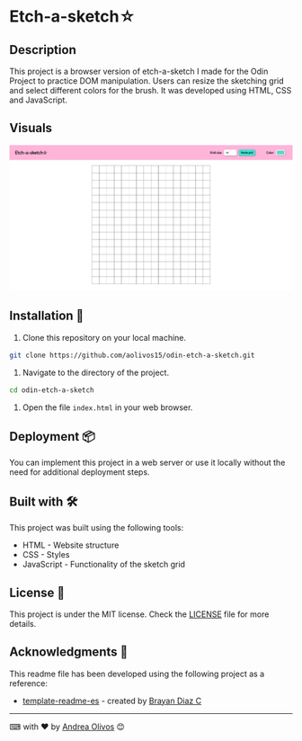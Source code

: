 # Etch-a-sketch☆

## Description

This project is a browser version of etch-a-sketch I made for the Odin Project to practice DOM manipulation. Users can resize the sketching grid and select different colors for the brush. It was developed using HTML, CSS and JavaScript.

## Visuals

![Screenshot](assets/img/screenshot.png)

## Installation 🔧

1. Clone this repository on your local machine.

```bash
git clone https://github.com/aolivos15/odin-etch-a-sketch.git
```

1. Navigate to the directory of the project.

```bash
cd odin-etch-a-sketch
```

1. Open the file `index.html` in your web browser.

## Deployment 📦

You can implement this project in a web server or use it locally without the need for additional deployment steps.

## Built with 🛠️

This project was built using the following tools:

* HTML - Website structure
* CSS - Styles
* JavaScript - Functionality of the sketch grid

## License 📄

This project is under the MIT license. Check the [LICENSE](LICENSE) file for more details.

## Acknowledgments 🎁

This readme file has been developed using the following project as a reference:

* [template-readme-es](https://github.com/brayandiazc/template-readme) - created by [Brayan Diaz C](https://github.com/brayandiazc)

---
⌨ ️with ❤️ by [Andrea Olivos](https://github.com/aolivos15) 😊